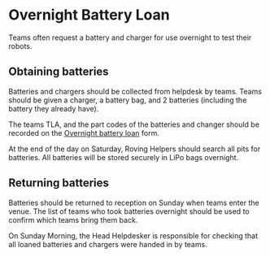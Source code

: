 # Overnight Battery Loan

Teams often request a battery and charger for use overnight to test their robots.

## Obtaining batteries

Batteries and chargers should be collected from helpdesk by teams. Teams should be given a charger, a battery bag, and 2 batteries (including the battery they already have).

The teams TLA, and the part codes of the batteries and changer should be recorded on the [Overnight battery loan](https://docs.google.com/document/d/15zaiGbdbxJrYfghv3s3jhYgCXu8Th_W43FbUj6R4gzU/edit?usp=sharing) form.

At the end of the day on Saturday, Roving Helpers should search all pits for batteries. All batteries will be stored securely in LiPo bags overnight.

## Returning batteries

Batteries should be returned to reception on Sunday when teams enter the venue. The list of teams who took batteries overnight should be used to confirm which teams bring them back.

On Sunday Morning, the Head Helpdesker is responsible for checking that all loaned batteries and chargers were handed in by teams.
